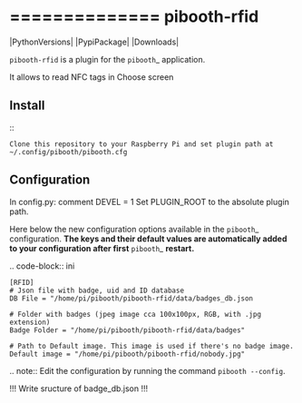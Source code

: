 ==============
pibooth-rfid
==============

|PythonVersions| |PypiPackage| |Downloads|

``pibooth-rfid`` is a plugin for the `pibooth`_ application.

It allows to read NFC tags in Choose screen

Install
-------

::

    Clone this repository to your Raspberry Pi and set plugin path at ~/.config/pibooth/pibooth.cfg

Configuration
-------------

In config.py:
  comment DEVEL = 1
  Set PLUGIN_ROOT to the absolute plugin path.
  
Here below the new configuration options available in the `pibooth`_ configuration.
**The keys and their default values are automatically added to your configuration after first** `pibooth`_ **restart.**

.. code-block:: ini

    [RFID]
    # Json file with badge, uid and ID database
    DB File = "/home/pi/pibooth/pibooth-rfid/data/badges_db.json

    # Folder with badges (jpeg image cca 100x100px, RGB, with .jpg extension)
    Badge Folder = "/home/pi/pibooth/pibooth-rfid/data/badges"

    # Path to Default image. This image is used if there's no badge image.
    Default image = "/home/pi/pibooth/pibooth-rfid/nobody.jpg"


.. note:: Edit the configuration by running the command ``pibooth --config``.

!!! Write sructure of badge_db.json !!!
